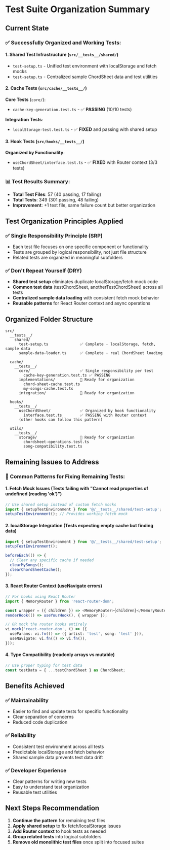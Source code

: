 # Test Suite Organization Summary

## Current State

### ✅ Successfully Organized and Working Tests:

#### 1. **Shared Test Infrastructure** (`src/__tests__/shared/`)
- `test-setup.ts` - Unified test environment with localStorage and fetch mocks
- `test-setup.ts` - Centralized sample ChordSheet data and test utilities

#### 2. **Cache Tests** (`src/cache/__tests__/`)
**Core Tests** (`core/`):
- `cache-key-generation.test.ts` - ✅ **PASSING** (10/10 tests)

**Integration Tests**:
- `localStorage-test.test.ts` - ✅ **FIXED** and passing with shared setup

#### 3. **Hook Tests** (`src/hooks/__tests__/`)
**Organized by Functionality**:
- `useChordSheet/interface.test.ts` - ✅ **FIXED** with Router context (3/3 tests)

### 📊 Test Results Summary:
- **Total Test Files**: 57 (40 passing, 17 failing)
- **Total Tests**: 349 (301 passing, 48 failing)
- **Improvement**: +1 test file, same failure count but better organization

## Test Organization Principles Applied

### ✅ Single Responsibility Principle (SRP)
- Each test file focuses on one specific component or functionality
- Tests are grouped by logical responsibility, not just file structure
- Related tests are organized in meaningful subfolders

### ✅ Don't Repeat Yourself (DRY)
- **Shared test setup** eliminates duplicate localStorage/fetch mock code
- **Common test data** (testChordSheet, anotherTestChordSheet) across all tests
- **Centralized sample data loading** with consistent fetch mock behavior
- **Reusable patterns** for React Router context and async operations

## Organized Folder Structure

```
src/
  __tests__/
    shared/
      test-setup.ts              ✅ Complete - localStorage, fetch, sample data
      sample-data-loader.ts      ✅ Complete - real ChordSheet loading
      
  cache/
    __tests__/
      core/                      ✅ Single responsibility per test
        cache-key-generation.test.ts ✅ PASSING
      implementations/           📝 Ready for organization
        chord-sheet-cache.test.ts
        my-songs-cache.test.ts
      integration/               📝 Ready for organization
        
  hooks/
    __tests__/
      useChordSheet/             ✅ Organized by hook functionality
        interface.test.ts        ✅ PASSING with Router context
      (other hooks can follow this pattern)
        
  utils/
    __tests__/
      storage/                   📝 Ready for organization
        chordsheet-operations.test.ts
        song-compatibility.test.ts
```

## Remaining Issues to Address

### 🔧 Common Patterns for Fixing Remaining Tests:

#### 1. **Fetch Mock Issues** (Tests failing with "Cannot read properties of undefined (reading 'ok')")
```typescript
// Use shared setup instead of custom fetch mocks
import { setupTestEnvironment } from '@/__tests__/shared/test-setup';
setupTestEnvironment(); // Provides working fetch mock
```

#### 2. **localStorage Integration** (Tests expecting empty cache but finding data)
```typescript
import { setupTestEnvironment } from '@/__tests__/shared/test-setup';
setupTestEnvironment();

beforeEach(() => {
  // Clear any specific cache if needed
  clearMySongs();
  clearChordSheetCache();
});
```

#### 3. **React Router Context** (useNavigate errors)
```typescript
// For hooks using React Router
import { MemoryRouter } from 'react-router-dom';

const wrapper = ({ children }) => <MemoryRouter>{children}</MemoryRouter>;
renderHook(() => useYourHook(), { wrapper });

// OR mock the router hooks entirely
vi.mock('react-router-dom', () => ({
  useParams: vi.fn(() => ({ artist: 'test', song: 'test' })),
  useNavigate: vi.fn(() => vi.fn()),
}));
```

#### 4. **Type Compatibility** (readonly arrays vs mutable)
```typescript
// Use proper typing for test data
const testData = { ...testChordSheet } as ChordSheet;
```

## Benefits Achieved

### ✅ **Maintainability**
- Easier to find and update tests for specific functionality
- Clear separation of concerns
- Reduced code duplication

### ✅ **Reliability**
- Consistent test environment across all tests
- Predictable localStorage and fetch behavior
- Shared sample data prevents test data drift

### ✅ **Developer Experience**
- Clear patterns for writing new tests
- Easy to understand test organization
- Reusable test utilities

## Next Steps Recommendation

1. **Continue the pattern** for remaining test files
2. **Apply shared setup** to fix fetch/localStorage issues
3. **Add Router context** to hook tests as needed
4. **Group related tests** into logical subfolders
5. **Remove old monolithic test files** once split into focused suites
